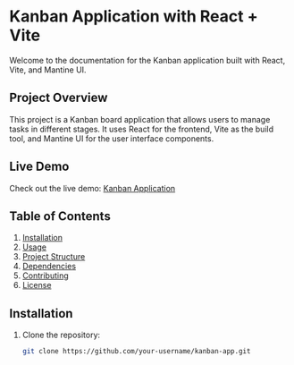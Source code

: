 # Kanban Application with React + Vite

Welcome to the documentation for the Kanban application built with React, Vite, and Mantine UI.

## Project Overview

This project is a Kanban board application that allows users to manage tasks in different stages. It uses React for the frontend, Vite as the build tool, and Mantine UI for the user interface components.

## Live Demo

Check out the live demo: [Kanban Application](https://cypherx-green.vercel.app/)

## Table of Contents

1. [Installation](#installation)
2. [Usage](#usage)
3. [Project Structure](#project-structure)
4. [Dependencies](#dependencies)
5. [Contributing](#contributing)
6. [License](#license)

## Installation

1. Clone the repository:

   ```bash
   git clone https://github.com/your-username/kanban-app.git
